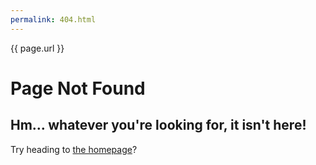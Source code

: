 ```yaml
---
permalink: 404.html
---
```


{{ page.url }}

# Page Not Found

## Hm… whatever you're looking for, it isn't here!

Try heading to [the homepage](/)?
